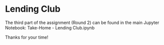 # Lending Club

The third part of the assignment (Round 2) can be found in the main Jupyter Notebook: Take-Home - Lending Club.ipynb

Thanks for your time!
